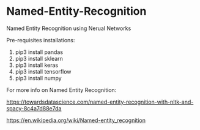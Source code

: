 # Named-Entity-Recognition
Named Entity Recognition using Nerual Networks

Pre-requisites installations:
1. pip3 install pandas
2. pip3 install sklearn
3. pip3 install keras
4. pip3 install tensorflow
5. pip3 install numpy


For more info on Named Entity Recognition:

https://towardsdatascience.com/named-entity-recognition-with-nltk-and-spacy-8c4a7d88e7da

https://en.wikipedia.org/wiki/Named-entity_recognition
